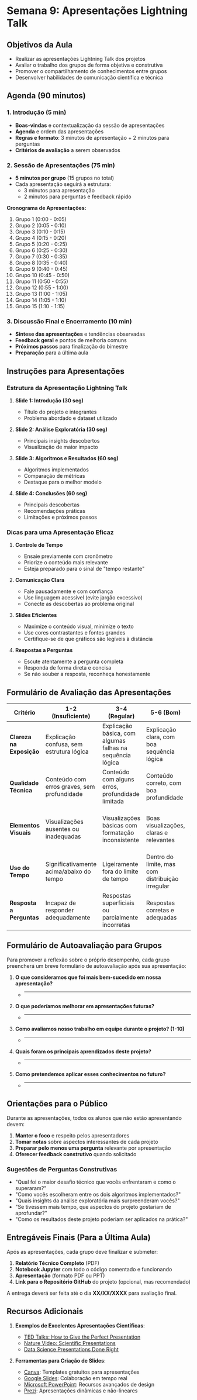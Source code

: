 # Semana 9: Apresentações Lightning Talk

## Objetivos da Aula
- Realizar as apresentações Lightning Talk dos projetos
- Avaliar o trabalho dos grupos de forma objetiva e construtiva
- Promover o compartilhamento de conhecimentos entre grupos
- Desenvolver habilidades de comunicação científica e técnica

## Agenda (90 minutos)

### 1. Introdução (5 min)
- **Boas-vindas** e contextualização da sessão de apresentações
- **Agenda** e ordem das apresentações
- **Regras e formato**: 3 minutos de apresentação + 2 minutos para perguntas
- **Critérios de avaliação** a serem observados

### 2. Sessão de Apresentações (75 min)
- **5 minutos por grupo** (15 grupos no total)
- Cada apresentação seguirá a estrutura:
  - 3 minutos para apresentação
  - 2 minutos para perguntas e feedback rápido

**Cronograma de Apresentações:**
1. Grupo 1 (0:00 - 0:05)
2. Grupo 2 (0:05 - 0:10)
3. Grupo 3 (0:10 - 0:15)
4. Grupo 4 (0:15 - 0:20)
5. Grupo 5 (0:20 - 0:25)
6. Grupo 6 (0:25 - 0:30)
7. Grupo 7 (0:30 - 0:35)
8. Grupo 8 (0:35 - 0:40)
9. Grupo 9 (0:40 - 0:45)
10. Grupo 10 (0:45 - 0:50)
11. Grupo 11 (0:50 - 0:55)
12. Grupo 12 (0:55 - 1:00)
13. Grupo 13 (1:00 - 1:05)
14. Grupo 14 (1:05 - 1:10)
15. Grupo 15 (1:10 - 1:15)

### 3. Discussão Final e Encerramento (10 min)
- **Síntese das apresentações** e tendências observadas
- **Feedback geral** e pontos de melhoria comuns
- **Próximos passos** para finalização do bimestre
- **Preparação** para a última aula

## Instruções para Apresentações

### Estrutura da Apresentação Lightning Talk
1. **Slide 1: Introdução (30 seg)**
   - Título do projeto e integrantes
   - Problema abordado e dataset utilizado

2. **Slide 2: Análise Exploratória (30 seg)**
   - Principais insights descobertos
   - Visualização de maior impacto

3. **Slide 3: Algoritmos e Resultados (60 seg)**
   - Algoritmos implementados
   - Comparação de métricas
   - Destaque para o melhor modelo

4. **Slide 4: Conclusões (60 seg)**
   - Principais descobertas
   - Recomendações práticas
   - Limitações e próximos passos

### Dicas para uma Apresentação Eficaz
1. **Controle de Tempo**
   - Ensaie previamente com cronômetro
   - Priorize o conteúdo mais relevante
   - Esteja preparado para o sinal de "tempo restante"

2. **Comunicação Clara**
   - Fale pausadamente e com confiança
   - Use linguagem acessível (evite jargão excessivo)
   - Conecte as descobertas ao problema original

3. **Slides Eficientes**
   - Maximize o conteúdo visual, minimize o texto
   - Use cores contrastantes e fontes grandes
   - Certifique-se de que gráficos são legíveis à distância

4. **Respostas a Perguntas**
   - Escute atentamente a pergunta completa
   - Responda de forma direta e concisa
   - Se não souber a resposta, reconheça honestamente

## Formulário de Avaliação das Apresentações

| Critério | 1-2 (Insuficiente) | 3-4 (Regular) | 5-6 (Bom) | 7-8 (Muito Bom) | 9-10 (Excelente) |
|----------|-------------------|--------------|-----------|----------------|-----------------|
| **Clareza na Exposição** | Explicação confusa, sem estrutura lógica | Explicação básica, com algumas falhas na sequência lógica | Explicação clara, com boa sequência lógica | Explicação bastante clara, com excelente estrutura | Explicação excepcionalmente clara, envolvente e bem estruturada |
| **Qualidade Técnica** | Conteúdo com erros graves, sem profundidade | Conteúdo com alguns erros, profundidade limitada | Conteúdo correto, com boa profundidade | Conteúdo preciso e abrangente | Conteúdo tecnicamente impecável, com insights originais |
| **Elementos Visuais** | Visualizações ausentes ou inadequadas | Visualizações básicas com formatação inconsistente | Boas visualizações, claras e relevantes | Visualizações muito boas, bem formatadas e informativas | Visualizações excepcionais que comunicam insights complexos de forma imediata |
| **Uso do Tempo** | Significativamente acima/abaixo do tempo | Ligeiramente fora do limite de tempo | Dentro do limite, mas com distribuição irregular | Bom uso do tempo, com distribuição adequada | Excelente uso do tempo, com ritmo perfeito e priorização ideal |
| **Resposta a Perguntas** | Incapaz de responder adequadamente | Respostas superficiais ou parcialmente incorretas | Respostas corretas e adequadas | Respostas muito boas, demonstrando domínio do tema | Respostas excepcionais, aprofundadas e que expandem a discussão |

## Formulário de Autoavaliação para Grupos

Para promover a reflexão sobre o próprio desempenho, cada grupo preencherá um breve formulário de autoavaliação após sua apresentação:

1. **O que consideramos que foi mais bem-sucedido em nossa apresentação?**
   * _____________________________________________________________________

2. **O que poderíamos melhorar em apresentações futuras?**
   * _____________________________________________________________________

3. **Como avaliamos nosso trabalho em equipe durante o projeto? (1-10)**
   * _____________________________________________________________________

4. **Quais foram os principais aprendizados deste projeto?**
   * _____________________________________________________________________

5. **Como pretendemos aplicar esses conhecimentos no futuro?**
   * _____________________________________________________________________

## Orientações para o Público

Durante as apresentações, todos os alunos que não estão apresentando devem:

1. **Manter o foco** e respeito pelos apresentadores
2. **Tomar notas** sobre aspectos interessantes de cada projeto
3. **Preparar pelo menos uma pergunta** relevante por apresentação
4. **Oferecer feedback construtivo** quando solicitado

### Sugestões de Perguntas Construtivas

- "Qual foi o maior desafio técnico que vocês enfrentaram e como o superaram?"
- "Como vocês escolheram entre os dois algoritmos implementados?"
- "Quais insights da análise exploratória mais surpreenderam vocês?"
- "Se tivessem mais tempo, que aspectos do projeto gostariam de aprofundar?"
- "Como os resultados deste projeto poderiam ser aplicados na prática?"

## Entregáveis Finais (Para a Última Aula)

Após as apresentações, cada grupo deve finalizar e submeter:

1. **Relatório Técnico Completo** (PDF)
2. **Notebook Jupyter** com todo o código comentado e funcionando
3. **Apresentação** (formato PDF ou PPT)
4. **Link para o Repositório GitHub** do projeto (opcional, mas recomendado)

A entrega deverá ser feita até o dia **XX/XX/XXXX** para avaliação final.

## Recursos Adicionais

1. **Exemplos de Excelentes Apresentações Científicas**:
   - [TED Talks: How to Give the Perfect Presentation](https://www.ted.com/talks)
   - [Nature Video: Scientific Presentations](https://www.nature.com/nature/videos)
   - [Data Science Presentations Done Right](https://towardsdatascience.com/data-science-presentations-done-right-8b9a4266a7f5)

2. **Ferramentas para Criação de Slides**:
   - [Canva](https://www.canva.com/): Templates gratuitos para apresentações
   - [Google Slides](https://www.google.com/slides/about/): Colaboração em tempo real
   - [Microsoft PowerPoint](https://www.microsoft.com/en-us/microsoft-365/powerpoint): Recursos avançados de design
   - [Prezi](https://prezi.com/): Apresentações dinâmicas e não-lineares